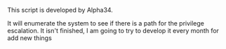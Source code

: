 This script is developed by Alpha34.

It will enumerate the system to see if there is a path for the privilege escalation. It isn't finished, I am going to try to develop it every month for add new things
